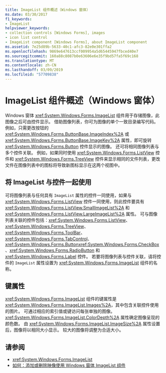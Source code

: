 ```yaml
---
title: ImageList 组件概述（Windows 窗体）
ms.date: 03/30/2017
f1_keywords:
- ImageList
helpviewer_keywords:
- collection controls [Windows Forms], images
- icon list control
- ImageList component [Windows Forms], about ImageList component
ms.assetid: 7e25d89b-5633-40c1-afc3-82e0e301ffa2
ms.openlocfilehash: 9869e647613ccf009954a5d65445947fbced40e7
ms.sourcegitcommit: 160a88c8087b0e63606e6e35f9bd57fa5f69c168
ms.translationtype: MT
ms.contentlocale: zh-CN
ms.lasthandoff: 03/09/2019
ms.locfileid: "57709838"
---
```

# <a name="imagelist-component-overview-windows-forms"></a>ImageList 组件概述（Windows 窗体）

Windows 窗体 <xref:System.Windows.Forms.ImageList> 组件用于存储图像，此图像之后可由控件显示。 借助图像列表，你可为图像的单个一致目录编写代码。 例如，只需更改按钮的 <xref:System.Windows.Forms.ButtonBase.ImageIndex%2A> 或 <xref:System.Windows.Forms.ButtonBase.ImageKey%2A> 属性，即可旋转 <xref:System.Windows.Forms.Button> 控件显示的图像。 还可将相同图像列表与多个控件关联。 例如，如果同时使用 <xref:System.Windows.Forms.ListView> 控件和 <xref:System.Windows.Forms.TreeView> 控件来显示相同的文件列表，更改文件在图像列表中的图标将导致新图标显示在这两个视图中。

## <a name="using-imagelist-with-controls"></a>将 ImageList 与控件一起使用

可将图像列表与任何具有 `ImageList` 属性的控件一同使用，如果与 <xref:System.Windows.Forms.ListView> 控件一同使用，则此控件要具有 <xref:System.Windows.Forms.ListView.SmallImageList%2A> 和 <xref:System.Windows.Forms.ListView.LargeImageList%2A> 属性。 可与图像列表关联的控件包括：<xref:System.Windows.Forms.ListView>、<xref:System.Windows.Forms.TreeView>、<xref:System.Windows.Forms.ToolBar>、<xref:System.Windows.Forms.TabControl>、<xref:System.Windows.Forms.Button><xref:System.Windows.Forms.CheckBox>、<xref:System.Windows.Forms.RadioButton> 和 <xref:System.Windows.Forms.Label> 控件。 若要将图像列表与控件关联，请将控件的 `ImageList` 属性设置为 <xref:System.Windows.Forms.ImageList> 组件的名称。

## <a name="key-properties"></a>键属性

<xref:System.Windows.Forms.ImageList> 组件的键属性是 <xref:System.Windows.Forms.ImageList.Images%2A>，其中包含关联控件使用的图片。 可通过相应的索引值或键访问每张单独的图像。 <xref:System.Windows.Forms.ImageList.ColorDepth%2A> 属性确定图像呈现的颜色数。 由 <xref:System.Windows.Forms.ImageList.ImageSize%2A> 属性设置后，图像将以相同大小显示。 较大的图像将调整为合适大小。

## <a name="see-also"></a>请参阅

- <xref:System.Windows.Forms.ImageList>
- [如何：添加或删除映像使用 Windows 窗体 ImageList 组件](how-to-add-or-remove-images-with-the-windows-forms-imagelist-component.md)